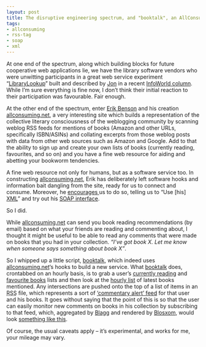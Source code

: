 ```yaml
---
layout: post
title: The disruptive engineering spectrum, and "booktalk", an AllConsuming app
tags:
- allconsuming
- rss-tag
- soap
- xml
---
```



At one end of the spectrum, along which building blocks for future cooperative web applications lie, we have the library software vendors who were unwitting participants in a great web service experiment “[LibraryLookup](http://weblog.infoworld.com/udell/stories/2002/12/11/librarylookup.html)” built and described by [Jon](http://weblog.infoworld.com/udell) in a recent [InfoWorld column](http://staging.infoworld.com/articles/ap/xml/03/01/06/030106apapps.xml?template=/storypages/printfriendly.html). While I’m sure everything is fine now, I don’t think their initial reaction to their participation was favourable. Fair enough.

At the other end of the spectrum, enter [Erik Benson](http://erikbenson.com/) and his creation [allconsuming.net](http://allconsuming.net/), a very interesting site which builds a representation of the collective literary consciousness of the weblogging community by scanning weblog RSS feeds for mentions of books (Amazon and other URLs, specifically ISBN/ASINs) and collating excerpts from those weblog posts with data from other web sources such as Amazon and Google. Add to that the ability to sign up and create your own lists of books (currently reading, favourites, and so on) and you have a fine web resource for aiding and abetting your bookworm tendencies.

A fine web resource not only for humans, but as a software service too. In constructing [allconsuming.net](http://allconsuming.net/), Erik has deliberately left software hooks and information bait dangling from the site, ready for us to connect and consume. Moreover, he [encourages ](http://www.allconsuming.net/news/000027.html#000027) us to do so, telling us to “Use [his] [XML](http://allconsuming.net/xml/)” and try out his [SOAP interface](http://allconsuming.net/news/000012.html).

So I did.

While [allconsuming.net](http://allconsuming.net/) can send you book reading recommendations (by email) based on what your friends are reading and commenting about, I thought it might be useful to be able to read any comments that were made on books that you had in your collection. *“I’ve got book X. Let me know when someone says something about book X”*.

So I whipped up a little script, [booktalk](/~dj/2003/01/booktalk), which indeed uses [allconsuming.net](http://allconsuming.net/)‘s hooks to build a new service. What [booktalk](/~dj/2003/01/booktalk) does, crontabbed on an hourly basis, is to grab a user’s [currently reading](http://allconsuming.net/soap-client.cgi?currently_reading=1&username=avalon) and [favourite books](http://allconsuming.net/soap-client.cgi?favorite_books=1&username=qmacro) lists and then look at the [hourly list](http://allconsuming.net/soap-client.cgi?hourly=1) of latest books mentioned. Any intersections are pushed onto the top of a list of items in an <acronym title="RDF Site Summary">RSS</acronym> file, which represents a sort of [‘commentary alert’ feed](../../../%7Edj/booktalk_avalon.xml) for that user and his books. It goes without saying that the point of this is so that the user can easily monitor new comments on books in his collection by subscribing to that feed, which, aggregated by [Blagg](http://www.oreillynet.com/%7Erael/lang/perl/blagg) and rendered by [Blosxom](http://www.raelity.org/apps/blosxom), would look [something like this](/cgi-bin/blosxom/booktalk).

Of course, the usual caveats apply – it’s experimental, and works for me, your mileage may vary.


